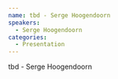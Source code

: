 ```yaml
--- 
name: tbd - Serge Hoogendoorn 
speakers: 
  - Serge Hoogendoorn
categories:
  - Presentation
---
```


tbd - Serge Hoogendoorn